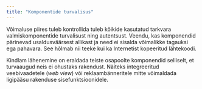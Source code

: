 ```yaml
---
title: "Komponentide turvalisus"
---
```

Võimaluse piires tuleb kontrollida tuleb kõikide kasutatud tarkvara valmiskomponentide turvalisust
ning autentsust. Veendu, kas komponendid pärinevad
usaldusväärsest allikast ja need ei sisalda võimalikke tagauksi ega pahavara.
See hõlmab nii teeke kui ka Internetist kopeeritud lähtekoodi.

Kindlam lähenemine on eraldada teiste osapoolte komponendid selliselt, et
turvaaugud neis ei ohustaks rakendust. Näiteks integreeritud veebivaadetele
(*web view*) või reklaambänneritele mitte võimaldada ligipääsu rakenduse
sisefunktsioonidele.
